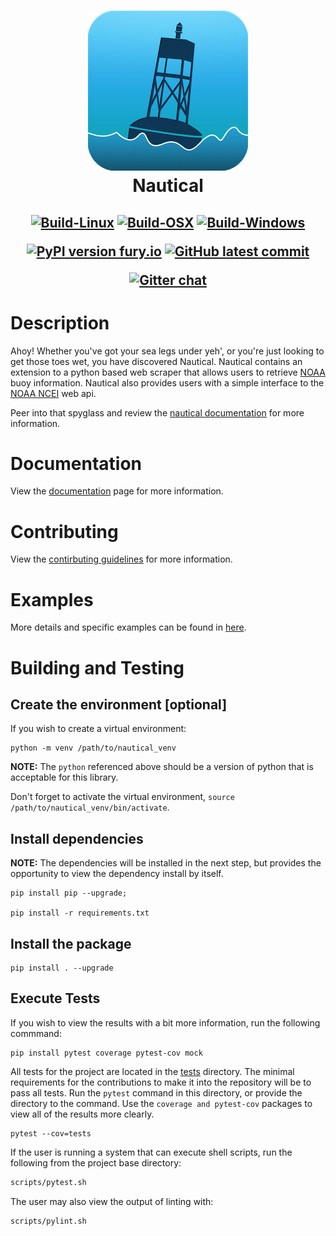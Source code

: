 <h1 align="center">
  <a href="https://github.com/barbacbd/nautical">
    <img src="https://raw.githubusercontent.com/barbacbd/nautical/master/.images/buoy.jpg" width="256" height="256" border-radius="50%" >
  </a>
  <br>Nautical</br>
</h1>

<h2 align="center">
  
[![Build-Linux](https://github.com/barbacbd/nautical/actions/workflows/python-app-linux.yml/badge.svg)](https://github.com/barbacbd/nautical/actions/workflows/python-app-linux.yml) [![Build-OSX](https://github.com/barbacbd/nautical/actions/workflows/python-app-osx.yml/badge.svg)](https://github.com/barbacbd/nautical/actions/workflows/python-app-osx.yml) [![Build-Windows](https://github.com/barbacbd/nautical/actions/workflows/python-app-windows.yml/badge.svg)](https://github.com/barbacbd/nautical/actions/workflows/python-app-windows.yml)

[![PyPI version fury.io](https://badge.fury.io/py/nautical.svg)](https://pypi.python.org/pypi/nautical/) [![GitHub latest commit](https://badgen.net/github/last-commit/barbacbd/nautical)](https://github.com/barbacbd/nautical/commit/) 

[![Gitter chat](https://badges.gitter.im/gitterHQ/gitter.png)](https://gitter.im/Dev-nautical/community)


# Description

Ahoy! Whether you've got your sea legs under yeh', or you're just looking to get those toes wet, you have discovered Nautical. Nautical contains an extension to a python based web scraper that
allows users to retrieve [NOAA](https://www.ndbc.noaa.gov/) buoy information. Nautical also provides users with a simple interface to the [NOAA NCEI](https://www.ncei.noaa.gov/) web api.

Peer into that spyglass and review the [nautical documentation](https://barbacbd.github.io/nautical/build/html/index.html) for more information.


# Documentation

View the [documentation](https://github.com/barbacbd/nautical/blob/master/user/docs/Documentation.md) page for more information.

# Contributing

View the [contirbuting guidelines](https://github.com/barbacbd/nautical/blob/master/user/docs/Contributing.md) for more information.

# Examples

More details and specific examples can be found in [here](https://github.com/barbacbd/nautical/blob/master/user/docs/). 

# Building and Testing

## Create the environment [optional]

If you wish to create a virtual environment:

```
python -m venv /path/to/nautical_venv
```

**NOTE:** The `python` referenced above should be a version of python that is acceptable for this library.

Don't forget to activate the virtual environment, `source /path/to/nautical_venv/bin/activate`.

## Install dependencies

**NOTE:** The dependencies will be installed in the next step, but provides the opportunity to view
the dependency install by itself.

```
pip install pip --upgrade;

pip install -r requirements.txt
```

## Install the package

```
pip install . --upgrade
```

## Execute Tests

If you wish to view the results with a bit more information, run the following commmand:

```
pip install pytest coverage pytest-cov mock
```

All tests for the project are located in the [tests](https://github.com/barbacbd/nautical/blob/master/tests)  directory.
The minimal requirements for the contributions to make it into the repository will be to pass all tests.
Run the `pytest` command in this directory, or provide the directory to the
command. Use the `coverage and pytest-cov` packages to view all of the results more clearly.

```
pytest --cov=tests
```

If the user is running a system that can execute shell scripts, run the following from the project base directory:

```bash
scripts/pytest.sh
```

The user may also view the output of linting with:

```bash
scripts/pylint.sh
```
